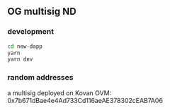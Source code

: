 ## OG multisig ND

### development
```sh
cd new-dapp
yarn
yarn dev
```

### random addresses
a multisig deployed on Kovan OVM: 0x7b671dBae4e4Ad733Cd116aeAE378302cEAB7A06
